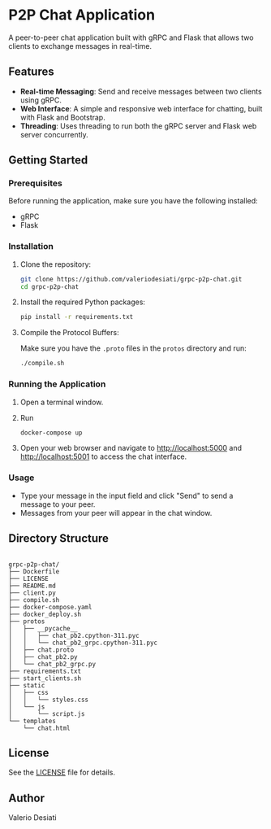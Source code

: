 # P2P Chat Application

A peer-to-peer chat application built with gRPC and Flask that allows two clients to exchange messages in real-time.

## Features

- **Real-time Messaging**: Send and receive messages between two clients using gRPC.
- **Web Interface**: A simple and responsive web interface for chatting, built with Flask and Bootstrap.
- **Threading**: Uses threading to run both the gRPC server and Flask web server concurrently.

## Getting Started

### Prerequisites

Before running the application, make sure you have the following installed:

- gRPC
- Flask

### Installation

1. Clone the repository:

   ```bash
   git clone https://github.com/valeriodesiati/grpc-p2p-chat.git
   cd grpc-p2p-chat
   ```

2. Install the required Python packages:

   ```bash
   pip install -r requirements.txt
   ```

3. Compile the Protocol Buffers:

   Make sure you have the `.proto` files in the `protos` directory and run:

   ```bash
   ./compile.sh
   ```

### Running the Application

1. Open a terminal window.
2. Run

   ```bash
   docker-compose up
   ```

3. Open your web browser and navigate to [http://localhost:5000](http://localhost:5000) and [http://localhost:5001](http://localhost:5001) to access the chat interface.

### Usage

- Type your message in the input field and click "Send" to send a message to your peer.
- Messages from your peer will appear in the chat window.

## Directory Structure

```

grpc-p2p-chat/
├── Dockerfile
├── LICENSE
├── README.md
├── client.py
├── compile.sh
├── docker-compose.yaml
├── docker_deploy.sh
├── protos
│   ├── __pycache__
│   │   ├── chat_pb2.cpython-311.pyc
│   │   └── chat_pb2_grpc.cpython-311.pyc
│   ├── chat.proto
│   ├── chat_pb2.py
│   └── chat_pb2_grpc.py
├── requirements.txt
├── start_clients.sh
├── static
│   ├── css
│   │   └── styles.css
│   └── js
│       └── script.js
└── templates
    └── chat.html

```

## License

See the [LICENSE](LICENSE) file for details.

## Author

Valerio Desiati

